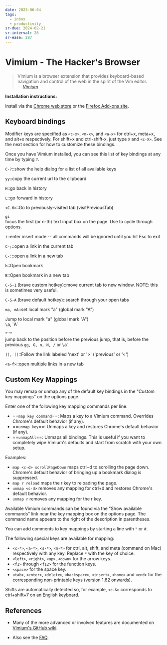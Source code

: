 ```yaml
---
date: 2023-06-04
tags:
  - inbox
  - productivity
sr-due: 2024-02-21
sr-interval: 26
sr-ease: 287
---
```


# Vimium - The Hacker's Browser

> Vimium is a browser extension that provides keyboard-based navigation and
> control of the web in the spirit of the Vim editor.\
> — <cite>[Vimium](https://vimium.github.io/)</cite>

**Installation instructions:**

Install via the [Chrome web store](https://chrome.google.com/extensions/detail/dbepggeogbaibhgnhhndojpepiihcmeb) or the [Firefox Add-ons site](https://addons.mozilla.org/en-GB/firefox/addon/vimium-ff/).

## Keyboard bindings

Modifier keys are specified as `<c-x>`, `<m-x>`, and `<a-x>` for ctrl+x, meta+x, and alt+x
respectively. For shift+x and ctrl-shift-x, just type `X` and `<c-X>`. See the next section for how to
customize these bindings.

Once you have Vimium installed, you can see this list of key bindings at any time by typing `?`.

`C-?`::show the help dialog for a list of all available keys

`yy`::copy the current url to the clipboard
<!--SR:!2024-01-27,7,265-->

`H`::go back in history

`L`::go forward in history

`<C-6>`::Go to previously-visited tab (visitPreviousTab)

`gi`
&#10;<br>
focus the first (or n-th) text input box on the page. Use <tab> to cycle through
options.

`i`::enter insert mode -- all commands will be ignored until you hit Esc to exit

`C-;`::open a link in the current tab

`C-:`::open a link in a new tab

`b`::Open bookmark

`B`::Open bookmark in a new tab

`C-S-1` (brave custom hotkey)::move current tab to new window. NOTE: this is sometimes very useful.

`C-S-A` (brave default hotkey)::search through your open tabs

`ma, mA`::set local mark "a" (global mark "A")

Jump to local mark "a" (global mark "A")
&#10;<br>
`\`a, \`A`

"\`\`"
&#10;<br>
jump back to the position before the previous jump, that is, before the previous
`gg, G, n, N, /` or `\`a`

`]], [[`::Follow the link labeled 'next' or '>' ('previous' or '<')

`<a-f>`::open multiple links in a new tab

## Custom Key Mappings

You may remap or unmap any of the default key bindings in the "Custom key
mappings" on the options page.

Enter one of the following key mapping commands per line:

- ==`map key command`==: Maps a key to a Vimium command. Overrides Chrome's
  default behavior (if any).
- ==`unmap key`==: Unmaps a key and restores Chrome's default behavior (if any).
- ==`unmapAll`==: Unmaps all bindings. This is useful if you want to completely
  wipe Vimium's defaults and start from scratch with your own setup.

Examples:

- `map <c-d> scrollPageDown` maps ctrl+d to scrolling the page down. Chrome's
  default behavior of bringing up a bookmark dialog is suppressed.
- `map r reload` maps the r key to reloading the page.
- `unmap <c-d>` removes any mapping for ctrl+d and restores Chrome's default
  behavior.
- `unmap r` removes any mapping for the r key.

Available Vimium commands can be found via the "Show available commands" link
near the key mapping box on the options page. The command name appears to the
right of the description in parentheses.

You can add comments to key mappings by starting a line with `"` or `#`.

The following special keys are available for mapping:

- `<c-*>`, `<a-*>`, `<s-*>`, `<m-*>` for ctrl, alt, shift, and meta (command on
  Mac) respectively with any key. Replace `*` with the key of choice.
- `<left>`, `<right>`, `<up>`, `<down>` for the arrow keys.
- `<f1>` through `<f12>` for the function keys.
- `<space>` for the space key.
- `<tab>`, `<enter>`, `<delete>`, `<backspace>`, `<insert>`, `<home>` and
  `<end>` for the corresponding non-printable keys (version 1.62 onwards).

Shifts are automatically detected so, for example, `<c-&>` corresponds to
ctrl+shift+7 on an English keyboard.

## References

- Many of the more advanced or involved features are documented on
  [Vimium's GitHub wiki](https://github.com/philc/vimium/wiki).

- Also see the [FAQ](https://github.com/philc/vimium/wiki/FAQ).
